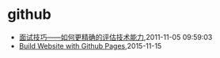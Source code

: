 # github
* [面试技巧——如何更精确的评估技术能力](/2011/2011-11-05-how_to_evaluate_skill_in_interview),2011-11-05 09:59:03
* [Build Website with Github Pages](/2015/2015-11-15-build-website-with-github-pages),2015-11-15
